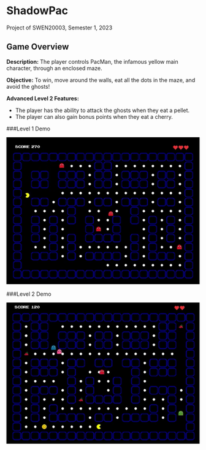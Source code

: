# ShadowPac
Project of SWEN20003, Semester 1, 2023

## Game Overview

**Description:** The player controls PacMan, the infamous yellow main character, through an enclosed maze.

**Objective:** To win, move around the walls, eat all the dots in the maze, and avoid the ghosts!

**Advanced Level 2 Features:**
- The player has the ability to attack the ghosts when they eat a pellet.
- The player can also gain bonus points when they eat a cherry.




###Level 1 Demo

<img src="Level 1 Demo.png">

###Level 2 Demo

<img src="Level 2 Demo.png">
